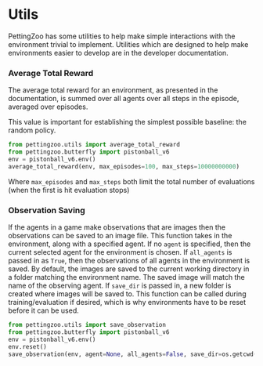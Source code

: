 # Utils

PettingZoo has some utilities to help make simple interactions with the environment trivial to implement. Utilities which are designed to help make environments easier to develop are in the developer documentation.

### Average Total Reward

The average total reward for an environment, as presented in the documentation, is summed over all agents over all steps in the episode, averaged over episodes.

This value is important for establishing the simplest possible baseline: the random policy.

``` python
from pettingzoo.utils import average_total_reward
from pettingzoo.butterfly import pistonball_v6
env = pistonball_v6.env()
average_total_reward(env, max_episodes=100, max_steps=10000000000)
```

Where `max_episodes` and `max_steps` both limit the total number of evaluations (when the first is hit evaluation stops)

[//]: # (### Manual Control)

[//]: # ()
[//]: # (Often, you want to be able to play before trying to learn it to get a better feel for it. Some of our games directly support this:)

[//]: # ()
[//]: # (``` python)

[//]: # (from pettingzoo.butterfly knights_archers_zombies_v10)

[//]: # (knights_archers_zombies_v10.manual_control&#40;<environment parameters>&#41;)

[//]: # (```)

[//]: # ()
[//]: # (Environments say if they support this functionality in their documentation, and what the specific controls are.)

[//]: # ()
[//]: # (### Random Demo)

[//]: # ()
[//]: # (You can also easily get a quick impression of them by watching a random policy control all the actions:)

[//]: # ()
[//]: # (``` python)

[//]: # (from pettingzoo.utils import random_demo)

[//]: # (random_demo&#40;env, render=True, episodes=1&#41;)

[//]: # (```)

[//]: # ()
[//]: # (### Playing Alongside Trained Policies)

[//]: # ()
[//]: # (Sometimes, you may want to control a singular agent and let the other agents be controlled by trained policies.)

[//]: # (Some games support this via:)

[//]: # ()
[//]: # (``` python)

[//]: # (import time)

[//]: # (from pettingzoo.butterfly import knights_archers_zombies_v10)

[//]: # ()
[//]: # (env = knights_archers_zombies_v10.env&#40;&#41;)

[//]: # (env.reset&#40;&#41;)

[//]: # ()
[//]: # (manual_policy = knights_archers_zombies_v10.ManualPolicy&#40;env&#41;)

[//]: # ()
[//]: # (for agent in env.agent_iter&#40;&#41;:)

[//]: # (    observation, reward, termination, truncation, info = env.last&#40;&#41;)

[//]: # ()
[//]: # (    if agent == manual_policy.agent:)

[//]: # (        action = manual_policy&#40;observation, agent&#41;)

[//]: # (    else:)

[//]: # (        action = policy&#40;observation, agent&#41;)

[//]: # ()
[//]: # (    env.step&#40;action&#41;)

[//]: # ()
[//]: # (    env.render&#40;&#41;)

[//]: # (    time.sleep&#40;0.05&#41;)

[//]: # ()
[//]: # (    if termination or truncation:)

[//]: # (        env.reset&#40;&#41;)

[//]: # (```)

[//]: # ()
[//]: # (`ManualPolicy` accepts several default arguments:)

[//]: # ()
[//]: # (`agent_id`: Accepts an integer for the agent in the environment that will be controlled via the keyboard. Use `manual_policy.availabla_agents` to query what agents are available and what are their indices.)

[//]: # ()
[//]: # (`show_obs`: Is a boolean which shows the observation from the currently selected agent, if available.)

### Observation Saving

If the agents in a game make observations that are images then the observations can be saved to an image file. This function takes in the environment, along with a specified agent. If no `agent` is specified, then the current selected agent for the environment is chosen. If `all_agents` is passed in as `True`, then the observations of all agents in the environment is saved. By default, the images are saved to the current working directory in a folder matching the environment name. The saved image will match the name of the observing agent. If `save_dir` is passed in, a new folder is created where images will be saved to. This function can be called during training/evaluation if desired, which is why environments have to be reset before it can be used.

``` python
from pettingzoo.utils import save_observation
from pettingzoo.butterfly import pistonball_v6
env = pistonball_v6.env()
env.reset()
save_observation(env, agent=None, all_agents=False, save_dir=os.getcwd())
```
